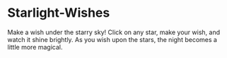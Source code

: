 # Starlight-Wishes
Make a wish under the starry sky! Click on any star, make your wish, and watch it shine brightly. As you wish upon the stars, the night becomes a little more magical.
